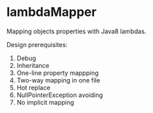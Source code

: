 # lambdaMapper
Mapping objects properties with Java8 lambdas.

Design prerequisites:
1. Debug
1. Inheritance
1. One-line property mappping
1. Two-way mapping in one file
1. Hot replace
1. NullPointerException avoiding
1. No implicit mapping
